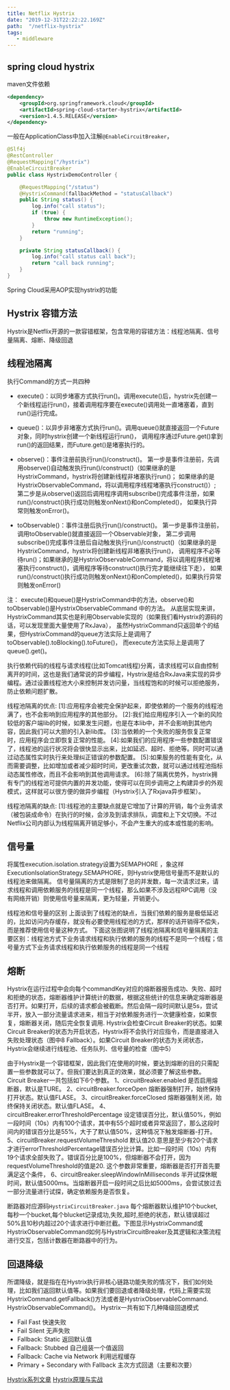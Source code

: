 ```yaml
---
title: Netflix Hystrix
date: "2019-12-31T22:22:22.169Z"
path:  "/netflix-hystrix"
tags:
   - middleware
---
```


## spring cloud hystrix
maven文件依赖
```xml
<dependency>
    <groupId>org.springframework.cloud</groupId>
    <artifactId>spring-cloud-starter-hystrix</artifactId>
    <version>1.4.5.RELEASE</version>
</dependency>
```
一般在ApplicationClass中加入注解`@EnableCircuitBreaker`，
```java
@Slf4j
@RestController
@RequestMapping("/hystrix")
@EnableCircuitBreaker
public class HystrixDemoController {

    @RequestMapping("/status")
    @HystrixCommand(fallbackMethod = "statusCallback")
    public String status() {
        log.info("call status");
        if (true) {
            throw new RuntimeException();
        }
        return "running";
    }

    private String statusCallback() {
        log.info("call status call back");
        return "call back running";
    }
}

```
Spring Cloud采用AOP实现hystrix的功能

## Hystrix 容错方法
Hystrix是Netflix开源的一款容错框架，包含常用的容错方法：线程池隔离、信号量隔离、熔断、降级回退

## 线程池隔离
执行Command的方式一共四种
* execute()：以同步堵塞方式执行run()。调用execute()后，hystrix先创建一个新线程运行run()，接着调用程序要在execute()调用处一直堵塞着，直到run()运行完成。

* queue()：以异步非堵塞方式执行run()。调用queue()就直接返回一个Future对象，同时hystrix创建一个新线程运行run()，
  调用程序通过Future.get()拿到run()的返回结果，而Future.get()是堵塞执行的。

* observe()：事件注册前执行run()/construct()。
  第一步是事件注册前，先调用observe()自动触发执行run()/construct()（如果继承的是HystrixCommand，hystrix将创建新线程非堵塞执行run()；
  如果继承的是HystrixObservableCommand，将以调用程序线程堵塞执行construct()）;
  第二步是从observe()返回后调用程序调用subscribe()完成事件注册，如果run()/construct()执行成功则触发onNext()和onCompleted()，
  如果执行异常则触发onError()。

* toObservable()：事件注册后执行run()/construct()。
  第一步是事件注册前，调用toObservable()就直接返回一个Observable<String>对象，
  第二步调用subscribe()完成事件注册后自动触发执行run()/construct()（如果继承的是HystrixCommand，hystrix将创建新线程非堵塞执行run()，
  调用程序不必等待run()；如果继承的是HystrixObservableCommand，将以调用程序线程堵塞执行construct()，调用程序等待construct()执行完才能继续往下走），
  如果run()/construct()执行成功则触发onNext()和onCompleted()，如果执行异常则触发onError()
  
注：
execute()和queue()是HystrixCommand中的方法，observe()和toObservable()是HystrixObservableCommand 中的方法。
从底层实现来讲，HystrixCommand其实也是利用Observable实现的（如果我们看Hystrix的源码的话，可以发现里面大量使用了RxJava），
虽然HystrixCommand只返回单个的结果，但HystrixCommand的queue方法实际上是调用了toObservable().toBlocking().toFuture()，
而execute方法实际上是调用了queue().get()。

执行依赖代码的线程与请求线程(比如Tomcat线程)分离，请求线程可以自由控制离开的时间，这也是我们通常说的异步编程，Hystrix是结合RxJava来实现的异步编程。通过设置线程池大小来控制并发访问量，当线程饱和的时候可以拒绝服务，防止依赖问题扩散。

线程池隔离的优点:
[1]:应用程序会被完全保护起来，即使依赖的一个服务的线程池满了，也不会影响到应用程序的其他部分。
[2]:我们给应用程序引入一个新的风险较低的客户端lib的时候，如果发生问题，也是在本lib中，并不会影响到其他内容，因此我们可以大胆的引入新lib库。
[3]:当依赖的一个失败的服务恢复正常时，应用程序会立即恢复正常的性能。
[4]:如果我们的应用程序一些参数配置错误了，线程池的运行状况将会很快显示出来，比如延迟、超时、拒绝等。同时可以通过动态属性实时执行来处理纠正错误的参数配置。
[5]:如果服务的性能有变化，从而需要调整，比如增加或者减少超时时间，更改重试次数，就可以通过线程池指标动态属性修改，而且不会影响到其他调用请求。
[6]:除了隔离优势外，hystrix拥有专门的线程池可提供内置的并发功能，使得可以在同步调用之上构建异步的外观模式，这样就可以很方便的做异步编程（Hystrix引入了Rxjava异步框架）。

线程池隔离的缺点:
[1]:线程池的主要缺点就是它增加了计算的开销，每个业务请求（被包装成命令）在执行的时候，会涉及到请求排队，调度和上下文切换。不过Netflix公司内部认为线程隔离开销足够小，不会产生重大的成本或性能的影响。

## 信号量
将属性execution.isolation.strategy设置为SEMAPHORE ，象这样 ExecutionIsolationStrategy.SEMAPHORE，则Hystrix使用信号量而不是默认的线程池来做隔离。
信号量隔离的方式是限制了总的并发数，每一次请求过来，请求线程和调用依赖服务的线程是同一个线程，那么如果不涉及远程RPC调用（没有网络开销）则使用信号量来隔离，更为轻量，开销更小。

线程池和信号量的区别
上面谈到了线程池的缺点，当我们依赖的服务是极低延迟的，比如访问内存缓存，就没有必要使用线程池的方式，那样的话开销得不偿失，而是推荐使用信号量这种方式。
下面这张图说明了线程池隔离和信号量隔离的主要区别：线程池方式下业务请求线程和执行依赖的服务的线程不是同一个线程；信号量方式下业务请求线程和执行依赖服务的线程是同一个线程

## 熔断
Hystrix在运行过程中会向每个commandKey对应的熔断器报告成功、失败、超时和拒绝的状态，熔断器维护计算统计的数据，根据这些统计的信息来确定熔断器是否打开。如果打开，后续的请求都会被截断。然后会隔一段时间默认是5s，尝试半开，放入一部分流量请求进来，相当于对依赖服务进行一次健康检查，如果恢复，熔断器关闭，随后完全恢复调用.
Hystrix会检查Circuit Breaker的状态。如果Circuit Breaker的状态为开启状态，Hystrix将不会执行对应指令，而是直接进入失败处理状态（图中8 Fallback）。如果Circuit Breaker的状态为关闭状态，Hystrix会继续进行线程池、任务队列、信号量的检查（图中5）

由于Hystrix是一个容错框架，因此我们在使用的时候，要达到熔断的目的只需配置一些参数就可以了。但我们要达到真正的效果，就必须要了解这些参数。Circuit Breaker一共包括如下6个参数。
1、circuitBreaker.enabled
是否启用熔断器，默认是TURE。
2、circuitBreaker.forceOpen
熔断器强制打开，始终保持打开状态。默认值FLASE。
3、circuitBreaker.forceClosed
熔断器强制关闭，始终保持关闭状态。默认值FLASE。
4、circuitBreaker.errorThresholdPercentage
设定错误百分比，默认值50%，例如一段时间（10s）内有100个请求，其中有55个超时或者异常返回了，那么这段时间内的错误百分比是55%，大于了默认值50%，这种情况下触发熔断器-打开。
5、circuitBreaker.requestVolumeThreshold
默认值20.意思是至少有20个请求才进行errorThresholdPercentage错误百分比计算。比如一段时间（10s）内有19个请求全部失败了。错误百分比是100%，但熔断器不会打开，因为requestVolumeThreshold的值是20. 这个参数非常重要，熔断器是否打开首先要满足这个条件，
6、circuitBreaker.sleepWindowInMilliseconds
半开试探休眠时间，默认值5000ms。当熔断器开启一段时间之后比如5000ms，会尝试放过去一部分流量进行试探，确定依赖服务是否恢复。

断路器对应源码`HystrixCircuitBreaker.java`
每个熔断器默认维护10个bucket,每秒一个bucket,每个blucket记录成功,失败,超时,拒绝的状态，默认错误超过50%且10秒内超过20个请求进行中断拦截。下图显示HystrixCommand或HystrixObservableCommand如何与HystrixCircuitBreaker及其逻辑和决策流程进行交互，包括计数器在断路器中的行为。

## 回退降级
所谓降级，就是指在在Hystrix执行非核心链路功能失败的情况下，我们如何处理，比如我们返回默认值等。如果我们要回退或者降级处理，代码上需要实现HystrixCommand.getFallback()方法或者是HystrixObservableCommand. HystrixObservableCommand()。
Hystrix一共有如下几种降级回退模式
* Fail Fast 快速失败
* Fail Silent 无声失败
* Fallback: Static 返回默认值
* Fallback: Stubbed 自己组装一个值返回
* Fallback: Cache via Network 利用远程缓存
* Primary + Secondary with Fallback 主次方式回退（主要和次要）


[Hystrix系列文章](https://chenyongjun.vip/articles/114)
[Hystrix原理与实战](https://my.oschina.net/7001/blog/1619842)